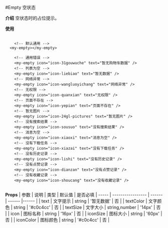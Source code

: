 #Empty 空状态

**介绍**
空状态时的占位提示。

**使用**

```

	<!-- 默认通用 -->
  <my-empty></my-empty>
	
	<!-- 通用错误 -->
	<my-empty icon="icon-31gouwuche" text="暂无购物车数据" />
	<!-- 列表为空 -->
	<my-empty icon="icon-liebiao" text="暂无数据" />
	<!-- 网络异常 -->
	<my-empty icon="icon-wangluoyichang" text="网络异常" />
	<!-- 无权限 -->
	<my-empty icon="icon-quanxian" text="无权限" />
	<!-- 页面不存在 -->
	<my-empty icon="icon-yepian" text="页面不存在" />
	<!-- 暂无图片 -->
	<my-empty icon="icon-24gl-pictures" text="暂无图片" />
	<!-- 没有搜索结果 -->
	<my-empty icon="icon-sousuo" text="没有搜索结果" />
	<!-- 消息为空 -->
	<my-empty icon="icon-xiaoxi" text="消息为空" />
	<!-- 没有下载任务 -->
	<my-empty icon="icon-xiazai" text="没有下载任务" />
	<!-- 没有历史记录 -->
	<my-empty icon="icon-lishi" text="没有历史记录" />
	<!-- 没有点赞记录 -->
	<my-empty icon="icon-dianzan" text="没有点赞记录" />
	<!-- 没有收藏记录 -->
	<my-empty icon="icon-shoucang" text="没有收藏记录" />
	
```

**Props**
| 参数 | 说明 | 类型 | 默认值 | 是否必填
| ----- | ----------------- | ------ | ------ |------ |
| text | 文字提示 | string | '暂无数据' | 否 |
| textColor | 文字颜色 | string | '#c0c4cc' | 否 |
| textSize | 文字大小  | string,number | '14px' | 否 |
| icon | 图标名称 | string | '16px' | 否 |
| iconSize | 图标大小 | string | '60px' | 否 |
| iconColor | 图标颜色 | string | '#c0c4cc' | 否 |


